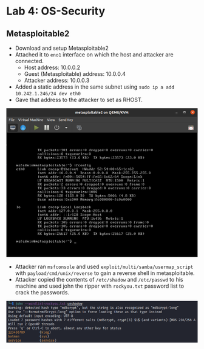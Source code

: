 # Lab 4: OS-Security

## Metasploitable2

- Download and setup Metasploitable2
- Attached it to `eno1` interface on which the host and attacker are connected.
  - Host address: 10.0.0.2
  - Guest (Metasploitable) address: 10.0.0.4
  - Attacker address: 10.0.0.3
- Added a static address in the same subnet using `sudo ip a add 10.242.1.246/24 dev eth0`
- Gave that address to the attacker to set as RHOST.

![image-20220215114417869](../images/image-20220215114417869.png)

- Attacker ran `msfconsole` and used `exploit/multi/samba/usermap_script` with `payload/cmd/unix/reverse` to gain a reverse shell in metasploitable.
- Attacker copied the contents of `/etc/shadow` and `/etc/passwd` to his machine and used john the ripper with `rockyou.txt` password list to crack the passwords.

![image-20220213024445053](../images/image-20220213024445053.png)

